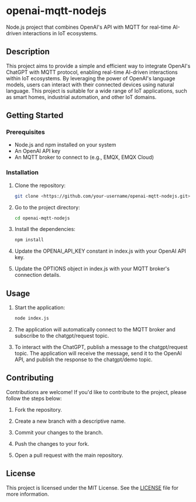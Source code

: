 # openai-mqtt-nodejs

Node.js project that combines OpenAI's API with MQTT for real-time AI-driven interactions in IoT ecosystems.

## Description

This project aims to provide a simple and efficient way to integrate OpenAI's ChatGPT with MQTT protocol, enabling real-time AI-driven interactions within IoT ecosystems. By leveraging the power of OpenAI's language models, users can interact with their connected devices using natural language. This project is suitable for a wide range of IoT applications, such as smart homes, industrial automation, and other IoT domains.

## Getting Started

### Prerequisites

- Node.js and npm installed on your system
- An OpenAI API key
- An MQTT broker to connect to (e.g., EMQX, EMQX Cloud)

### Installation

1. Clone the repository:

    ```bash
    git clone <https://github.com/your-username/openai-mqtt-nodejs.git>
    ```

2. Go to the project directory:

    ```bash
    cd openai-mqtt-nodejs
    ```

3. Install the dependencies:

    ```bash
    npm install
    ```

4. Update the OPENAI_API_KEY constant in index.js with your OpenAI API key.

5. Update the OPTIONS object in index.js with your MQTT broker's connection details.

## Usage

1. Start the application:

    ```bash
    node index.js
    ````

2. The application will automatically connect to the MQTT broker and subscribe to the chatgpt/request topic.

3. To interact with the ChatGPT, publish a message to the chatgpt/request topic. The application will receive the message, send it to the OpenAI API, and publish the response to the chatgpt/demo topic.

## Contributing

Contributions are welcome! If you'd like to contribute to the project, please follow the steps below:

1. Fork the repository.

2. Create a new branch with a descriptive name.

3. Commit your changes to the branch.

4. Push the changes to your fork.

5. Open a pull request with the main repository.

## License

This project is licensed under the MIT License. See the [LICENSE](https://github.com/ysfscream/openai-mqtt-nodejs/blob/main/LICENSE) file for more information.
